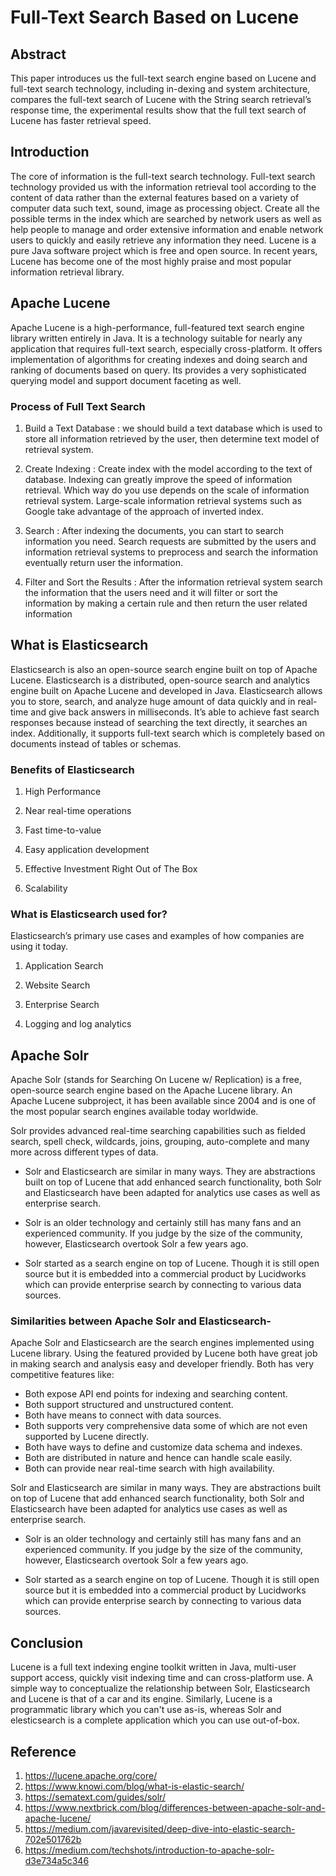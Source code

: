 # Full-Text Search Based on Lucene

## Abstract

This paper introduces us the full-text search engine based on Lucene and full-text search technology, including in-dexing and system architecture, compares the full-text search of Lucene with the String search retrieval’s response time, the experimental results show that the full text search of Lucene has faster retrieval speed.

## Introduction
The core of information is the full-text search technology. Full-text search technology provided us with the information retrieval tool according to the content of data rather than the external features based on a variety of computer data such text, sound, image as processing object. Create all the possible terms in the index which are searched by network users as well as help people to manage and order extensive information and enable network users to quickly and easily retrieve any information they need. Lucene is a pure Java software  project which is free and open source. In recent years, Lucene has become one of the most highly praise and most popular information retrieval library. 

## Apache Lucene

Apache Lucene is a high-performance, full-featured text search engine library written entirely in Java. It is a technology suitable for nearly any application that requires full-text search, especially cross-platform. It offers implementation of algorithms for creating indexes and doing search and ranking of documents based on query. Its provides a very sophisticated querying model and support document faceting as well.

### Process of Full Text Search

1. Build a Text Database :  we should build a text database which is used to store all information retrieved by the user, then determine
text model of retrieval system.

2. Create Indexing : Create index with the model according to the text of database. Indexing can greatly improve the speed of information retrieval. Which way do you use depends on the scale of information retrieval system. Large-scale information retrieval systems such as Google take advantage of the approach of inverted index. 

3. Search : After indexing the documents, you can start to search
information you need. Search requests are submitted by
the users and information retrieval systems to preprocess
and search the information eventually return user the
information.

4. Filter and Sort the Results :  After the information retrieval system search the information that the users need and it will filter or sort the
information by making a certain rule and then return the
user related information

## What is Elasticsearch 

Elasticsearch is also an open-source search engine built on top of Apache Lucene. Elasticsearch is a distributed, open-source search and analytics engine built on Apache Lucene and developed in Java. Elasticsearch allows you to store, search, and analyze huge amount of data quickly and in real-time and give back answers in milliseconds. It’s able to achieve fast search responses because instead of searching the text directly, it searches an index.   Additionally, it supports full-text search which is completely based on documents instead of tables or schemas.

### Benefits of Elasticsearch
1. High Performance 

2. Near real-time operations 

3. Fast time-to-value

4. Easy application development 
5. Effective Investment Right Out of The Box 

6. Scalability 
 
### What is Elasticsearch used for?

Elasticsearch’s primary use cases and examples of how companies are using it today.
1. Application Search 

2. Website Search

3. Enterprise Search

4. Logging and log analytics

## Apache Solr

Apache Solr (stands for Searching On Lucene w/ Replication) is a free, open-source search engine based on the Apache Lucene library. An Apache Lucene subproject, it has been available since 2004 and is one of the most popular search engines available today worldwide.

Solr provides advanced real-time searching capabilities such as fielded search, spell check, wildcards, joins, grouping, auto-complete and many more across different types of data.

- Solr and Elasticsearch are similar in many ways. They are abstractions built on top of Lucene that add enhanced search functionality, both Solr and Elasticsearch have been adapted for analytics use cases as well as enterprise search.
- Solr is an older technology and certainly still has many fans and an experienced community. If you judge by the size of the community, however, Elasticsearch overtook Solr a few years ago. 

- Solr started as a search engine on top of Lucene. Though it is still open source but it is embedded into a commercial product by Lucidworks which can provide enterprise search by connecting to various data sources.

### Similarities between Apache Solr and Elasticsearch-

Apache Solr and Elasticsearch are the search engines implemented using Lucene library. Using the featured provided by Lucene both have great job in making search and analysis easy and developer friendly. Both has very competitive features like:

- Both expose API end points for indexing and searching content.
- Both support structured and unstructured content.
- Both have means to connect with data sources.
- Both supports very comprehensive data some of which are not even supported by Lucene directly.
- Both have ways to define and customize data schema and indexes.
- Both are distributed in nature and hence can handle scale easily.
- Both can provide near real-time search with high availability.

Solr and Elasticsearch are similar in many ways. They are abstractions built on top of Lucene that add enhanced search functionality, both Solr and Elasticsearch have been adapted for analytics use cases as well as enterprise search.
- Solr is an older technology and certainly still has many fans and an experienced community. If you judge by the size of the community, however, Elasticsearch overtook Solr a few years ago. 

- Solr started as a search engine on top of Lucene. Though it is still open source but it is embedded into a commercial product by Lucidworks which can provide enterprise search by connecting to various data sources.


## Conclusion 

Lucene is a full text indexing engine toolkit written in
Java, multi-user support access, quickly visit indexing
time and can cross-platform use. A simple way to conceptualize the relationship between Solr, Elasticsearch and Lucene is that of a car and its engine. Similarly, Lucene is a programmatic library which you can't use as-is, whereas Solr and elesticsearch is a complete application which you can use out-of-box.

## Reference
1. https://lucene.apache.org/core/
2. https://www.knowi.com/blog/what-is-elastic-search/
3. https://sematext.com/guides/solr/
4. https://www.nextbrick.com/blog/differences-between-apache-solr-and-apache-lucene/
5. https://medium.com/javarevisited/deep-dive-into-elastic-search-702e501762b
6. https://medium.com/techshots/introduction-to-apache-solr-d3e734a5c346